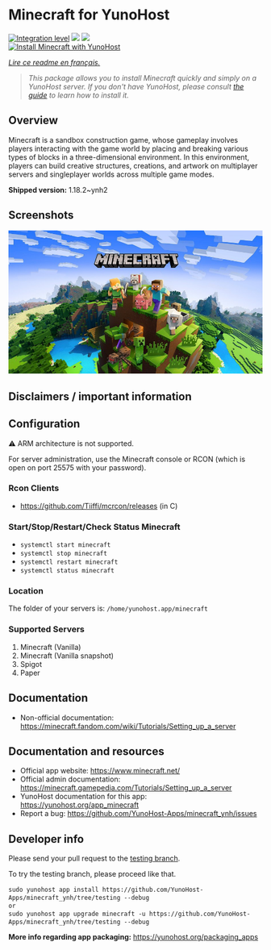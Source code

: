 <!--
N.B.: This README was automatically generated by https://github.com/YunoHost/apps/tree/master/tools/README-generator
It shall NOT be edited by hand.
-->

# Minecraft for YunoHost

[![Integration level](https://dash.yunohost.org/integration/minecraft.svg)](https://dash.yunohost.org/appci/app/minecraft) ![](https://ci-apps.yunohost.org/ci/badges/minecraft.status.svg) ![](https://ci-apps.yunohost.org/ci/badges/minecraft.maintain.svg)  
[![Install Minecraft with YunoHost](https://install-app.yunohost.org/install-with-yunohost.svg)](https://install-app.yunohost.org/?app=minecraft)

*[Lire ce readme en français.](./README_fr.md)*

> *This package allows you to install Minecraft quickly and simply on a YunoHost server.
If you don't have YunoHost, please consult [the guide](https://yunohost.org/#/install) to learn how to install it.*

## Overview

Minecraft is a sandbox construction game, whose gameplay involves players interacting with the game world by placing and breaking various types of blocks in a three-dimensional environment. In this environment, players can build creative structures, creations, and artwork on multiplayer servers and singleplayer worlds across multiple game modes. 


**Shipped version:** 1.18.2~ynh2



## Screenshots

![](./doc/screenshots/image.jpg)

## Disclaimers / important information

## Configuration

:warning: ARM architecture is not supported.

For server administration, use the Minecraft console or RCON (which is open on port 25575 with your password).

### Rcon Clients

- https://github.com/Tiiffi/mcrcon/releases (in C)

### Start/Stop/Restart/Check Status Minecraft

- ```systemctl start minecraft```
- ```systemctl stop minecraft```
- ```systemctl restart minecraft```
- ```systemctl status minecraft```

### Location

The folder of your servers is: `/home/yunohost.app/minecraft`

### Supported Servers
 
1. Minecraft (Vanilla)
2. Minecraft (Vanilla snapshot)
3. Spigot
5. Paper
 
## Documentation

 * Non-official documentation: https://minecraft.fandom.com/wiki/Tutorials/Setting_up_a_server


## Documentation and resources

* Official app website: https://www.minecraft.net/
* Official admin documentation: https://minecraft.gamepedia.com/Tutorials/Setting_up_a_server
* YunoHost documentation for this app: https://yunohost.org/app_minecraft
* Report a bug: https://github.com/YunoHost-Apps/minecraft_ynh/issues

## Developer info

Please send your pull request to the [testing branch](https://github.com/YunoHost-Apps/minecraft_ynh/tree/testing).

To try the testing branch, please proceed like that.
```
sudo yunohost app install https://github.com/YunoHost-Apps/minecraft_ynh/tree/testing --debug
or
sudo yunohost app upgrade minecraft -u https://github.com/YunoHost-Apps/minecraft_ynh/tree/testing --debug
```

**More info regarding app packaging:** https://yunohost.org/packaging_apps